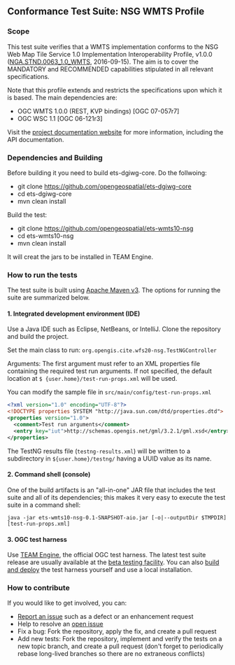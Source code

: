 ## Conformance Test Suite: NSG WMTS Profile

### Scope

This test suite verifies that a WMTS implementation conforms to the NSG Web Map Tile Service 
1.0 Implementation Interoperability Profile, v1.0.0 ([NGA.STND.0063_1.0_WMTS](https://nsgreg.nga.mil/doc/view?i=4258), 
2016-09-15). The aim is to cover the MANDATORY and RECOMMENDED capabilities stipulated in 
all relevant specifications.

Note that this profile extends and restricts the specifications upon which it is based. The 
main dependencies are:

* OGC WMTS 1.0.0 (REST, KVP bindings) [OGC 07-057r7]
* OGC WSC 1.1 [OGC 06-121r3]

Visit the [project documentation website](http://opengeospatial.github.io/ets-wfs20-nsg/) 
for more information, including the API documentation.

### Dependencies and Building
Before building it you need to build ets-dgiwg-core. Do the follwoing:
* git clone https://github.com/opengeospatial/ets-dgiwg-core
* cd ets-dgiwg-core
* mvn clean install

Build the test:
* git clone https://github.com/opengeospatial/ets-wmts10-nsg
* cd ets-wmts10-nsg
* mvn clean install

It will creat the jars to be installed in TEAM Engine.


### How to run the tests
The test suite is built using [Apache Maven v3](https://maven.apache.org/). The options 
for running the suite are summarized below.

#### 1. Integrated development environment (IDE)

Use a Java IDE such as Eclipse, NetBeans, or IntelliJ. Clone the repository and build the project.

Set the main class to run: `org.opengis.cite.wfs20-nsg.TestNGController`

Arguments: The first argument must refer to an XML properties file containing the 
required test run arguments. If not specified, the default location at `$
{user.home}/test-run-props.xml` will be used.
   
You can modify the sample file in `src/main/config/test-run-props.xml`

```xml
<?xml version="1.0" encoding="UTF-8"?>
<!DOCTYPE properties SYSTEM "http://java.sun.com/dtd/properties.dtd">
<properties version="1.0">
  <comment>Test run arguments</comment>
  <entry key="iut">http://schemas.opengis.net/gml/3.2.1/gml.xsd</entry>
</properties>
```

The TestNG results file (`testng-results.xml`) will be written to a subdirectory
in `${user.home}/testng/` having a UUID value as its name.

#### 2. Command shell (console)

One of the build artifacts is an "all-in-one" JAR file that includes the test 
suite and all of its dependencies; this makes it very easy to execute the test 
suite in a command shell:

`java -jar ets-wmts10-nsg-0.1-SNAPSHOT-aio.jar [-o|--outputDir $TMPDIR] [test-run-props.xml]`

#### 3. OGC test harness

Use [TEAM Engine](https://github.com/opengeospatial/teamengine), the official OGC test harness.
The latest test suite release are usually available at the [beta testing facility](http://cite.opengeospatial.org/te2/). 
You can also [build and deploy](https://github.com/opengeospatial/teamengine) the test 
harness yourself and use a local installation.


### How to contribute

If you would like to get involved, you can:

* [Report an issue](https://github.com/opengeospatial/ets-wmts10-nsg/issues) such as a defect or 
an enhancement request
* Help to resolve an [open issue](https://github.com/opengeospatial/ets-wmts10-nsg/issues?q=is%3Aopen)
* Fix a bug: Fork the repository, apply the fix, and create a pull request
* Add new tests: Fork the repository, implement and verify the tests on a new topic branch, 
and create a pull request (don't forget to periodically rebase long-lived branches so 
there are no extraneous conflicts)
